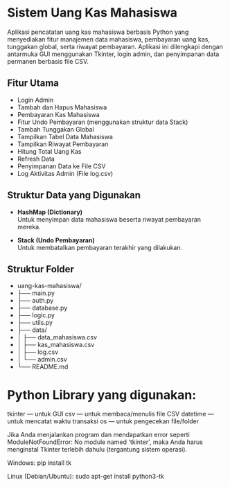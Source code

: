 # Sistem Uang Kas Mahasiswa

Aplikasi pencatatan uang kas mahasiswa berbasis Python yang menyediakan fitur manajemen data mahasiswa, pembayaran uang kas, tunggakan global, serta riwayat pembayaran. Aplikasi ini dilengkapi dengan antarmuka GUI menggunakan Tkinter, login admin, dan penyimpanan data permanen berbasis file CSV.

## Fitur Utama

- Login Admin
- Tambah dan Hapus Mahasiswa
- Pembayaran Kas Mahasiswa
- Fitur Undo Pembayaran (menggunakan struktur data Stack)
- Tambah Tunggakan Global
- Tampilkan Tabel Data Mahasiswa
- Tampilkan Riwayat Pembayaran
- Hitung Total Uang Kas
- Refresh Data
- Penyimpanan Data ke File CSV
- Log Aktivitas Admin (File log.csv)

## Struktur Data yang Digunakan

- **HashMap (Dictionary)**  
  Untuk menyimpan data mahasiswa beserta riwayat pembayaran mereka.

- **Stack (Undo Pembayaran)**  
  Untuk membatalkan pembayaran terakhir yang dilakukan.

## Struktur Folder
- uang-kas-mahasiswa/
- ├── main.py
- ├── auth.py
- ├── database.py
- ├── logic.py
- ├── utils.py
- ├── data/
- │ ├── data_mahasiswa.csv
- │ ├── kas_mahasiswa.csv
- │ ├── log.csv
- │ └── admin.csv
- └── README.md


# Python Library yang digunakan:
tkinter — untuk GUI
csv — untuk membaca/menulis file CSV
datetime — untuk mencatat waktu transaksi
os — untuk pengecekan file/folder

Jika Anda menjalankan program dan mendapatkan error seperti ModuleNotFoundError: No module named 'tkinter', maka Anda harus menginstal Tkinter terlebih dahulu (tergantung sistem operasi).

Windows:
pip install tk

Linux (Debian/Ubuntu):
sudo apt-get install python3-tk
